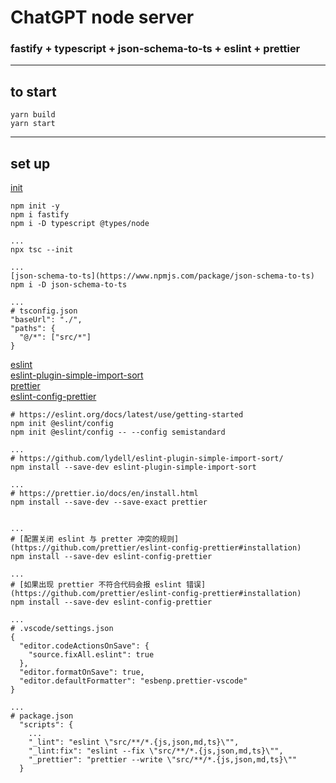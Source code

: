 # ChatGPT node server 


### fastify + typescript + json-schema-to-ts + eslint + prettier

---
## to start
```
yarn build 
yarn start
```

---
## set up
[init](https://www.fastify.io/docs/latest/Reference/TypeScript/)

```
npm init -y
npm i fastify
npm i -D typescript @types/node

...
npx tsc --init

...
[json-schema-to-ts](https://www.npmjs.com/package/json-schema-to-ts)
npm i -D json-schema-to-ts

...
# tsconfig.json
"baseUrl": "./",
"paths": {
  "@/*": ["src/*"]
}

```

[eslint](https://eslint.org/docs/latest/use/getting-started)<br>
[eslint-plugin-simple-import-sort](https://github.com/lydell/eslint-plugin-simple-import-sort/)<br>
[prettier](https://prettier.io/docs/en/install.html)<br>
[eslint-config-prettier](https://github.com/prettier/eslint-config-prettier#installation)<br>

```
# https://eslint.org/docs/latest/use/getting-started
npm init @eslint/config
npm init @eslint/config -- --config semistandard

...
# https://github.com/lydell/eslint-plugin-simple-import-sort/
npm install --save-dev eslint-plugin-simple-import-sort

...
# https://prettier.io/docs/en/install.html
npm install --save-dev --save-exact prettier


...
# [配置关闭 eslint 与 pretter 冲突的规则](https://github.com/prettier/eslint-config-prettier#installation)
npm install --save-dev eslint-config-prettier

...
# [如果出现 prettier 不符合代码会报 eslint 错误](https://github.com/prettier/eslint-config-prettier#installation)
npm install --save-dev eslint-config-prettier

...
# .vscode/settings.json
{
  "editor.codeActionsOnSave": {
    "source.fixAll.eslint": true
  },
  "editor.formatOnSave": true,
  "editor.defaultFormatter": "esbenp.prettier-vscode"
}

...
# package.json
  "scripts": {
    ...
    "_lint": "eslint \"src/**/*.{js,json,md,ts}\"",
    "_lint:fix": "eslint --fix \"src/**/*.{js,json,md,ts}\"",
    "_prettier": "prettier --write \"src/**/*.{js,json,md,ts}\""
  }
```

